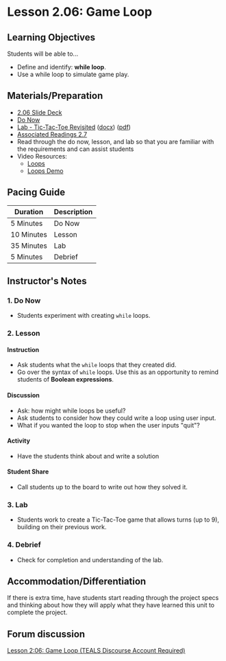 # Lesson 2.06: Game Loop

## Learning Objectives

Students will be able to...

* Define and identify: **while loop**.
* Use a while loop to simulate game play.

## Materials/Preparation

* [2.06 Slide Deck](https://github.com/TEALSK12/2nd-semester-introduction-to-computer-science/raw/master/units/2_unit/slidedecks/Intro%20Python%202.06%20TEALS.pptx)
* [Do Now][]
* [Lab - Tic-Tac-Toe Revisited][] ([docx][]) ([pdf][])
* [Associated Readings 2.7](https://tealsk12.github.io/2nd-semester-introduction-to-computer-science/readings.md#associatedreadings/2.7)
* Read through the do now, lesson, and lab so that you are familiar with the requirements and can assist students
* Video Resources:
  * [Loops](https://youtu.be/LrOAl8vUFHY)
  * [Loops Demo](https://youtu.be/rAvD-6MpTw4)

## Pacing Guide

| **Duration**   | **Description** |
| ---------- | ----------- |
| 5 Minutes  | Do Now      |
| 10 Minutes | Lesson      |
| 35 Minutes | Lab         |
| 5 Minutes | Debrief  |

## Instructor's Notes

### 1. Do Now

* Students experiment with creating `while` loops.

### 2. Lesson

#### Instruction

* Ask students what the `while` loops that they created did.
* Go over the syntax of `while` loops. Use this as an opportunity to remind students of **Boolean expressions**.

#### Discussion

* Ask: how might while loops be useful?
* Ask students to consider how they could write a loop using user input.
* What if you wanted the loop to stop when the user inputs "quit"?

#### Activity

* Have the students think about and write a solution

#### Student Share

* Call students up to the board to write out how they solved it.

### 3. Lab

* Students work to create a Tic-Tac-Toe game that allows turns (up to 9), building on their previous work.

### 4. Debrief

* Check for completion and understanding of the lab.

## Accommodation/Differentiation

If there is extra time, have students start reading through the project specs and thinking about how they will apply what they have learned this unit to complete the project.

## Forum discussion

[Lesson 2:06: Game Loop (TEALS Discourse Account Required)](https://forums.tealsk12.org/c/2nd-semester-unit-2/lesson-2-06-game-loop)
  
[Do Now]:do_now.md
[Lab - Tic-Tac-Toe Revisited]:lab.md
[pdf]: https://github.com/TEALSK12/2nd-semester-introduction-to-computer-science/raw/master/units/2_unit/06_lesson/lab.pdf
[docx]: https://github.com/TEALSK12/2nd-semester-introduction-to-computer-science/raw/master/units/2_unit/06_lesson/lab.docx
